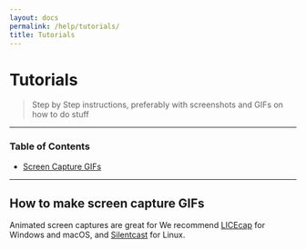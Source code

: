 ```yaml
---
layout: docs
permalink: /help/tutorials/
title: Tutorials
---
```


# Tutorials

> Step by Step instructions, preferably with screenshots and GIFs on how to do stuff

- - -
### Table of Contents

- [Screen Capture GIFs](#How-to-make-screen-capture-GIFs)

- - -


## How to make screen capture GIFs
Animated screen captures are great for
We recommend [LICEcap] for <i class="fa fa-windows"></i> Windows and <i class="fa fa-apple"></i> macOS, and [Silentcast] for <i class="fa fa-linux"></i> Linux.


[LICEcap]: http://www.cockos.com/licecap/
[Silentcast]: https://github.com/colinkeenan/silentcast
